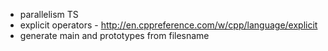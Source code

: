 * parallelism TS
* explicit operators - http://en.cppreference.com/w/cpp/language/explicit
* generate main and prototypes from filesname

